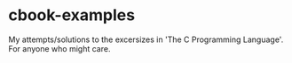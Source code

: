 cbook-examples
==============

My attempts/solutions to the excersizes in 'The C Programming Language'.  For anyone who might care.
